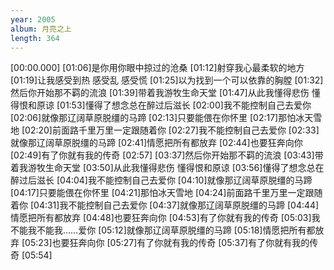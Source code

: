 ```yaml
---
year: 2005
album: 月亮之上
length: 364
---
```

[00:00.000]
[01:06]是你用你眼中掠过的沧桑
[01:12]射穿我心最柔软的地方
[01:19]让我感受到热 感受乱 感受慌
[01:25]以为找到一个可以依靠的胸膛
[01:32]然后你开始那不羁的流浪
[01:39]带着我游牧生命天堂
[01:47]从此我懂得悲伤 懂得恨和原谅
[01:53]懂得了想念总在醉过后滋长
[02:00]我不能控制自己去爱你
[02:06]就像那辽阔草原脱缰的马蹄
[02:13]只要能偎在你怀里
[02:17]那怕冰天雪地
[02:20]前面路千里万里一定跟随着你
[02:27]我不能控制自己去爱你
[02:33]就像那辽阔草原脱缰的马蹄
[02:41]情愿把所有都放弃
[02:44]也要狂奔向你
[02:49]有了你就有我的传奇
[02:57]
[03:37]然后你开始那不羁的流浪
[03:43]带着我游牧生命天堂
[03:50]从此我懂得悲伤 懂得恨和原谅
[03:56]懂得了想念总在醉过后滋长
[04:04]我不能控制自己去爱你
[04:10]就像那辽阔草原脱缰的马蹄
[04:17]只要能偎在你怀里
[04:21]那怕冰天雪地
[04:24]前面路千里万里一定跟随着你
[04:31]我不能控制自己去爱你
[04:37]就像那辽阔草原脱缰的马蹄
[04:44]情愿把所有都放弃
[04:48]也要狂奔向你
[04:53]有了你就有我的传奇
[05:03]我不能我不能我……爱你
[05:12]就像那辽阔草原脱缰的马蹄
[05:18]情愿把所有都放弃
[05:23]也要狂奔向你
[05:27]有了你就有我的传奇
[05:37]有了你就有我的传奇
[05:54]
